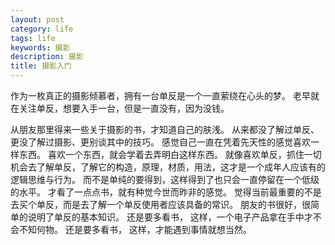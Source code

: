 ```yaml
---
layout: post
category: life
tags: life
keywords: 摄影
description: 摄影
title: 摄影入门
---
```


作为一枚真正的摄影倾慕者，拥有一台单反是一个一直萦绕在心头的梦。
老早就在关注单反，想要入手一台，但是一直没有，因为没钱。

从朋友那里得来一些关于摄影的书，才知道自己的肤浅。
从来都没了解过单反、更没了解过摄影、更别谈其中的技巧。
感觉自己一直在凭着先天性的感觉喜欢一样东西。
喜欢一个东西，就会学着去弄明白这样东西。
就像喜欢单反，抓住一切机会去了解单反，了解它的构造，原理，材质，用法，这才是一个成年人应该有的逻辑思维与行为。
而不是单纯的要得到，这样得到了也只会一直停留在一个低级的水平。
才看了一点点书，就有种觉今世而昨非的感觉。
觉得当前最重要的不是去买个单反，而是去了解一个单反使用者应该具备的常识。
朋友的书很好，很简单的说明了单反的基本知识。
还是要多看书，
这样，一个电子产品拿在手中才不会不知何物。
还是要多看书，
这样，才能遇到事情就想当然。

